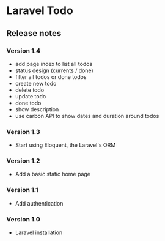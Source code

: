 # Laravel Todo 

## Release notes

### Version 1.4

- add page index to list all todos
- status design (currents / done)
- filter all todos or done todos
- create new todo
- delete todo
- update todo
- done todo
- show description
- use carbon API to show dates and duration around todos

### Version 1.3

- Start using Eloquent, the Laravel's ORM

### Version 1.2

- Add a basic static home page

### Version 1.1

- Add authentication

### Version 1.0

- Laravel installation

